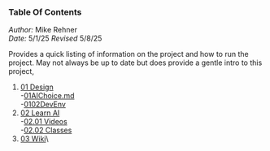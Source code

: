 ### Table Of Contents ###

*Author:* Mike Rehner \
*Date:* 5/1/25
*Revised* 5/8/25

Provides a quick listing of information on the project and how to run the 
project. May not always be up to date but does provide a gentle intro to 
this project,

1. [01 Design](01Design/01Design.md)\
-[01AIChoice.md](01Design/0101AIChoice.md)\
-[0102DevEnv](01Design/0102DevEnv.md)
2. [02 Learn AI](02LearnAI/02LearnAI.md)\
-[02.01 Videos](02LearnAI/0201LLMVideos.md)\
   -[02.02 Classes](02LearnAI/0202LLMClasses.md)
3. [03 Wiki](03Wiki/03Wiki.md)\
